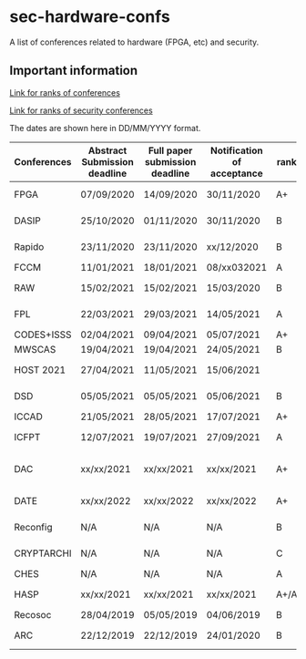 # sec-hardware-confs
A list of conferences related to hardware (FPGA, etc) and security.

## Important information
[Link for ranks of conferences](https://people.rennes.inria.fr/Olivier.Sentieys/?p=276)

[Link for ranks of security conferences](http://faculty.cs.tamu.edu/guofei/sec_conf_stat.htm)

The dates are shown here in DD/MM/YYYY format. 

| Conferences | Abstract Submission deadline | Full paper submission deadline | Notification of acceptance | rank | Location               | Link                                     |
| ----------- | ---------------------------- | ------------------------------ | -------------------------- | ---- | ---------------------- | ---------------------------------------- |
| FPGA | 07/09/2020 | 14/09/2020 | 30/11/2020 | A+ | Monterrey (CA, USA) | [Website](http://www.isfpga.org/) |
| DASIP | 25/10/2020 | 01/11/2020 | 30/11/2020 | B | Budapest, Hungary | [Website](https://dasip-conference.org/) |
| Rapido | 23/11/2020 | 23/11/2020 | xx/12/2020 | B | Budapest, Hungary | [Website](https://rapidoworkshop.github.io/2021/cfp.html) |
| FCCM        | 11/01/2021      | 18/01/2021         | 08/xx032021     | A    | Virtual | [Website](http://fccm.org)               |
| RAW         | 15/02/2021  | 15/02/2021   | 15/03/2020  | B    | Portland, USA | [Website](http://raw.necst.it/)          |
| FPL         | 22/03/2021                   | 29/03/2021                     | 14/05/2021                 | A    | Dresden, Germany     | [Website](https://cfaed.tu-dresden.de/fpl2021/welcome-to-fpl2021) |
| CODES+ISSS  | 02/04/2021                   | 09/04/2021                     | 05/07/2021                 | A+   | Online               | [Website](https://esweek.org/cases/)                         |
| MWSCAS      | 19/04/2021                   | 19/04/2021                     | 24/05/2021                 | B    | Online               | [Website](https://www.mwscas2021.org/)                       |
| HOST 2021   | 27/04/2021                   | 11/05/2021                     | 15/06/2021                 |      | Washington, USA      | [Website](http://www.hostsymposium.org/call-for-paper.php)   |
| DSD         | 05/05/2021                   | 05/05/2021                     | 05/06/2021                 | B    | Palermo, Italy       | [Website](https://dsd-seaa2021.unipv.it/dsd/index.html)      |
| ICCAD       | 21/05/2021                   | 28/05/2021                     | 17/07/2021                 | A+   | Online               | [Website](https://iccad.com)                                 |
| ICFPT       | 12/07/2021                   | 19/07/2021                     | 27/09/2021                 | A    | Auckland, New Zeland | [Website](http://www.icfpt.org/)                             |
| DAC         | xx/xx/2021                   | xx/xx/2021                     | xx/xx/2021                 | A+   | San Francisco, USA   | [Website](http://www.dac.com)                                |
| DATE        | xx/xx/2022                   | xx/xx/2022                     | xx/xx/2022                 | A+   | Grenoble, France     | [Website](http://date-conference.com)                        |
| Reconfig    | N/A                          | N/A                            | N/A                        | B    | Postponed 2021       | [Website](http://www.reconfig.org/)                          |
| CRYPTARCHI  | N/A                          | N/A                            | N/A                        | C    | Postponed 2021       | [Website](https://labh-curien.univ-st-etienne.fr/cryptarchi/) |
| CHES        | N/A                          | N/A                            | N/A                        | A    | Online               | [Website](https://ches.iacr.org/2020/)                       |
| HASP        | xx/xx/2021                   | xx/xx/2021                     | xx/xx/2021                 | A+/A | Athens, Greece       | [Website](https://haspworkshop.org/)                         |
| Recosoc     | 28/04/2019                   | 05/05/2019                     | 04/06/2019                 | B    | York, UK             | [Website](https://www.recosoc.org)                           |
| ARC         | 22/12/2019                   | 22/12/2019                     | 24/01/2020                 | B    | Toledo, Spain        | [Website](http://www.arc-symposium.org/)                     |